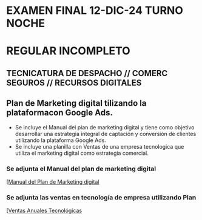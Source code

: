    # EXAMEN FINAL 12-DIC-24 TURNO NOCHE
   # REGULAR INCOMPLETO
   ## TECNICATURA DE DESPACHO // COMERC SEGUROS // RECURSOS DIGITALES
   
   ## Plan de Marketing digital tilizando la plataformacon Google Ads.

   * Se incluye el Manual del plan de marketing digital y tiene como objetivo desarrollar una estrategia integral de captación y conversión de clientes utilizando la plataforma Google Ads.
   * Se incluye una planilla con Ventas de una empresa tecnologica que utiliza el marketing digital como estrategia comercial.
   
   ### Se adjunta el Manual del plan de marketing digital
   [[Manual del Plan de Marketing digital](https://docs.google.com/document/d/11qyU3b0BLGhbValeqc3PE_izKUcK_pgsWltJNnGH1dE/edit?usp=sharing)
   
   ### Se adjunta las ventas en tecnología de empresa utilizando Plan
   [[Ventas Anuales Tecnológicas](https://docs.google.com/spreadsheets/d/18VW9R8W19s0K8uv6k_nYidOJ2_kWE7B_eFlEzR9SbAQ/edit?usp=sharing)
